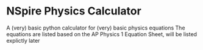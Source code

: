 # NSpire Physics Calculator
 A (very) basic python calculator for (very) basic physics equations
 The equations are listed based on the AP Physics 1 Equation Sheet, will be listed explictly later

